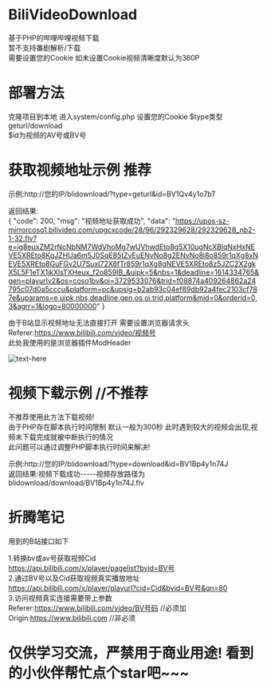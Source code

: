 # BiliVideoDownload
基于PHP的哔哩哔哩视频下载<br>
暂不支持番剧解析/下载<br>
需要设置您的Cookie 如未设置Cookie视频清晰度默认为360P

# 部署方法
克隆项目到本地
进入system/config.php 设置您的Cookie
$type类型geturl/download<br>
$id为视频的AV号或BV号<br>

# 获取视频地址示例 推荐
示例:http://您的IP/blidownload/?type=geturl&id=BV1Qv4y1o7bT<br>

返回结果:<br>
{
"code": 200,
"msg": "视频地址获取成功",
"data": "https://upos-sz-mirrorcoso1.bilivideo.com/upgcxcode/28/96/292329628/292329628_nb2-1-32.flv?e=ig8euxZM2rNcNbNM7WdVhoMg7wUVhwdEto8g5X10ugNcXBlqNxHxNEVE5XREto8KqJZHUa6m5J0SqE85tZvEuENvNo8g2ENvNo8i8o859r1qXg8xNEVE5XREto8GuFGv2U7SuxI72X6fTr859r1qXg8gNEVE5XREto8z5JZC2X2gkX5L5F1eTX1jkXlsTXHeux_f2o859IB_&uipk=5&nbs=1&deadline=1614334765&gen=playurlv2&os=coso1bv&oi=3729533076&trid=f08874a409264862a24795c07d0a5cccu&platform=pc&upsig=b2ab93c04ef89db92a4fec2103cf787e&uparams=e,uipk,nbs,deadline,gen,os,oi,trid,platform&mid=0&orderid=0,3&agrr=1&logo=80000000"
}<br>


由于B站显示视频地址无法直接打开 需要设置浏览器请求头<br>
Referer:https://www.bilibili.com/video/视频号<br>
此处我使用的是浏览器插件ModHeader<br>

![text-here](https://s3.ax1x.com/2021/02/26/yz0DJg.png)

# 视频下载示例 //不推荐
不推荐使用此方法下载视频!<br>
由于PHP存在脚本执行时间限制 默认一般为300秒 此时遇到较大的视频会出现,视频未下载完成就被中断执行的情况<br>
此问题可以通过调整PHP脚本执行时间来解决!

示例:http://您的IP/blidownload/?type=download&id=BV1Bp4y1n74J<br>
返回结果:视频下载成功-----视频存放路径为 blidownload/download/BV1Bp4y1n74J.flv<br>


# 折腾笔记

用到的B站接口如下<br>

1.转换bv或av号获取视频Cid<br>
https://api.bilibili.com/x/player/pagelist?bvid=BV号<br>
2.通过BV号以及Cid获取视频真实播放地址<br>
https://api.bilibili.com/x/player/playurl?cid=Cid&bvid=BV号&qn=80<br>
3.访问视频真实连接需要带上参数<br>
Referer:https://www.bilibili.com/video/BV号码  //必须加<br>
Origin:https://www.bilibili.com //非必须<br>

# 仅供学习交流，严禁用于商业用途! 看到的小伙伴帮忙点个star吧~~~